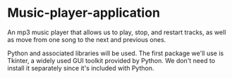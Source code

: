 # Music-player-application
An mp3 music player that allows us to play, stop, and restart tracks, as well as move from one song to the next and previous ones.

Python and associated libraries will be used. The first package we'll use is Tkinter, a widely used GUI toolkit provided by Python. We don't need to install it separately since it's included with Python.

